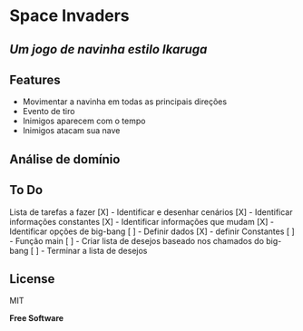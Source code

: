 # Space Invaders
## _Um jogo de navinha estilo Ikaruga_

## Features
- Movimentar a navinha em todas as principais direções
- Evento de tiro
- Inimigos aparecem com o tempo
- Inimigos atacam sua nave
## Análise de domínio

## To Do
Lista de tarefas a fazer
[X] - Identificar e desenhar cenários
[X] - Identificar informações constantes
[X] - Identificar informações que mudam
[X] - Identificar opções de big-bang
[ ] - Definir dados
[X] - definir Constantes
[ ] - Função main
[ ] - Criar lista de desejos baseado nos chamados do big-bang 
[ ] - Terminar a lista de desejos

## License

MIT

**Free Software**
